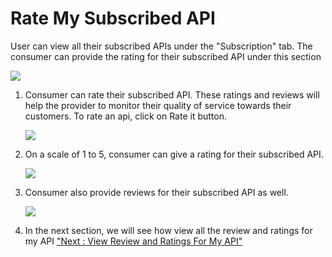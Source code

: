 Rate My Subscribed API
======================

User can view all their subscribed APIs under the "Subscription" tab.
The consumer can provide the rating for their subscribed API under this
section

![](../images/dashboard/subscriptions/consumersubs_view_01.png)

1.  Consumer can rate their subscribed API. These ratings and reviews
    will help the provider to monitor their quality of service towards
    their customers. To rate an api, click on Rate it button.

    ![](../images/dashboard/subscriptions/consumersubs_rate_01.png)

2.  On a scale of 1 to 5, consumer can give a rating for their
    subscribed API.

    ![](../images/dashboard/subscriptions/consumersubs_rate_02.png)

3.  Consumer also provide reviews for their subscribed API as well.

    ![](../images/dashboard/subscriptions/consumersubs_rate_03.png)

4.  In the next section, we will see how view all the review and ratings
    for my API ["Next : View Review and Ratings For My
    API"](reviewRatings)
